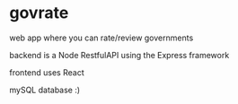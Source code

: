# govrate

web app where you can rate/review governments

backend is a Node RestfulAPI using the Express framework

frontend uses React

mySQL database :)
